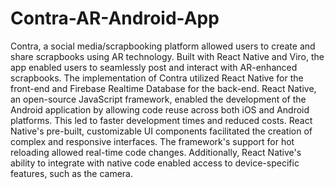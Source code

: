 # Contra-AR-Android-App

Contra, a social media/scrapbooking platform allowed users to create and share scrapbooks using AR technology. Built with React Native and Viro, the app enabled users to seamlessly post and interact with AR-enhanced scrapbooks. The implementation of Contra utilized React Native for the front-end and Firebase Realtime Database for the back-end. React Native, an open-source JavaScript framework, enabled the development of the Android application by allowing code reuse across both iOS and Android platforms. This led to faster development times and reduced costs. React Native's pre-built, customizable UI components facilitated the creation of complex and responsive interfaces. The framework's support for hot reloading allowed real-time code changes. Additionally, React Native's ability to integrate with native code enabled access to device-specific features, such as the camera.
